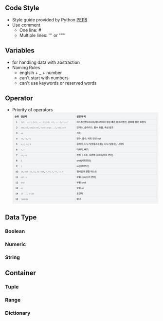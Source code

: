 ## Code Style
* Style guide provided by Python
[PEP8](https://www.python.org/dev/peps/pep-0008/)
* Use comment
  * One line: #
  * Multiple lines: ''' or """

## Variables
* for handling data with abstraction
* Naming Rules
  * englsih + _ + number
  * can't start with numbers
  * can't use keywords or reserved words 

## Operator
* Priority of operators
  ![Priority of operators](./assets/python-operator-table.jpg)

## Data Type
### Boolean
### Numeric
### String

## Container
### Tuple
### Range
### Dictionary
